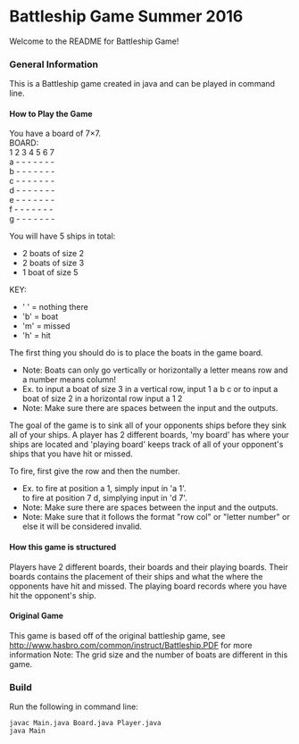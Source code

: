 # Battleship Game Summer 2016

Welcome to the README for Battleship Game!

### General Information
This is a Battleship game created in java and can be played in command line.

#### How to Play the Game
You have a board of 7×7.<br>
BOARD:<br>
  1 2 3 4 5 6 7 <br>
a - - - - - - - <br>
b - - - - - - - <br>
c - - - - - - - <br>
d - - - - - - - <br>
e - - - - - - - <br>
f - - - - - - - <br>
g - - - - - - - <br>

You will have 5 ships in total:
* 2 boats of size 2
* 2 boats of size 3
* 1 boat of size 5

KEY: 
* ' ' = nothing there
* 'b' = boat
* 'm' = missed
* 'h' = hit
 
The first thing you should do is to place the boats in the game board.
* Note: Boats can only go vertically or horizontally a letter means row and a number means column!
* Ex. to input a boat of size 3 in a vertical row, input 1 a b c
		or to input a boat of size 2 in a horizontal row input a 1 2
* Note: Make sure there are spaces between the input and the outputs.
 
The goal of the game is to sink all of your opponents ships before they sink all of your ships. A player has 2 different boards, 'my board' has where your ships are located and 'playing board' keeps track of all of your opponent's ships that you have hit or missed.
 
To fire, first give the row and then the number.
* Ex. to fire at position a 1, simply input in 'a 1'. <br> to fire at position 7 d, simplying input in 'd 7'.
* Note: Make sure there are spaces between the input and the outputs.
* Note: Make sure that it follows the format "row col" or "letter number" or else it will be considered invalid.

#### How this game is structured
Players have 2 different boards, their boards and their playing boards.
Their boards contains the placement of their ships and what the
where the opponents have hit and missed. The playing board records where
you have hit the opponent's ship.

#### Original Game
This game is based off of the original battleship game, see 
http://www.hasbro.com/common/instruct/Battleship.PDF for more information
	Note: The grid size and the number of boats are different in this game.

### Build
Run the following in command line:
```
javac Main.java Board.java Player.java
java Main
```